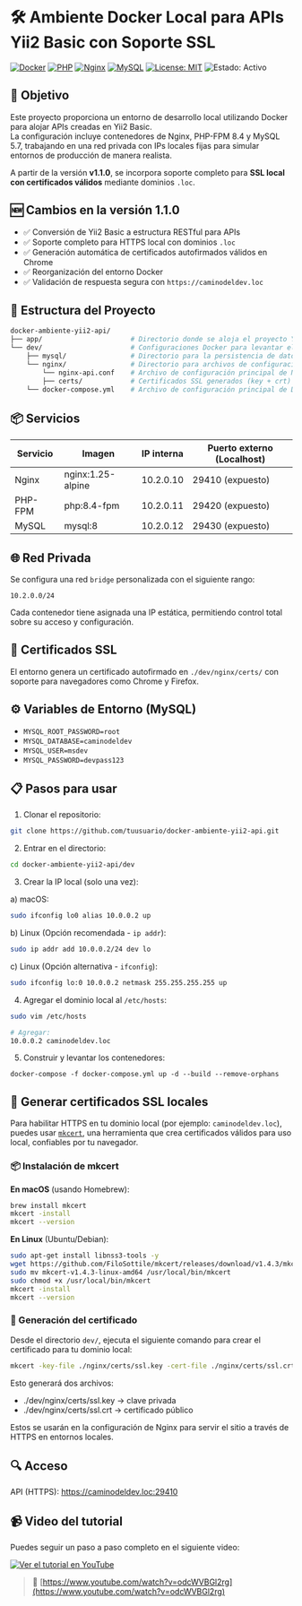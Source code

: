 # 🛠️ Ambiente Docker Local para APIs Yii2 Basic con Soporte SSL

[![Docker](https://img.shields.io/badge/docker-%230db7ed.svg?style=flat-square&logo=docker&logoColor=white)](https://www.docker.com/)
[![PHP](https://img.shields.io/badge/php-8.4-777BB4.svg?style=flat-square)](https://www.php.net/)
[![Nginx](https://img.shields.io/badge/nginx-1.20-009639.svg?style=flat-square)](https://nginx.org/)
[![MySQL](https://img.shields.io/badge/mysql-5.7-4479A1.svg?style=flat-square)](https://www.mysql.com/)
[![License: MIT](https://img.shields.io/badge/License-MIT-yellow.svg?style=flat-square)](https://opensource.org/licenses/MIT)
![Estado: Activo](https://img.shields.io/badge/Estado-Activo-success)

## 🎯 Objetivo
Este proyecto proporciona un entorno de desarrollo local utilizando Docker para alojar APIs creadas en Yii2 Basic.  
La configuración incluye contenedores de Nginx, PHP-FPM 8.4 y MySQL 5.7, trabajando en una red privada con IPs locales fijas para simular entornos de producción de manera realista.

A partir de la versión **v1.1.0**, se incorpora soporte completo para **SSL local con certificados válidos** mediante dominios `.loc`.


## 🆕 Cambios en la versión 1.1.0

- ✅ Conversión de Yii2 Basic a estructura RESTful para APIs
- ✅ Soporte completo para HTTPS local con dominios `.loc`
- ✅ Generación automática de certificados autofirmados válidos en Chrome
- ✅ Reorganización del entorno Docker
- ✅ Validación de respuesta segura con `https://caminodeldev.loc`


## 📁 Estructura del Proyecto
```bash
docker-ambiente-yii2-api/
├── app/                      # Directorio donde se aloja el proyecto Yii2 Basic (API)
└── dev/                      # Configuraciones Docker para levantar el ambiente local
    ├── mysql/                # Directorio para la persistencia de datos de MySQL
    └── nginx/                # Directorio para archivos de configuración de Nginx
        └── nginx-api.conf    # Archivo de configuración principal de Nginx para la API
        ├── certs/            # Certificados SSL generados (key + crt)
    └── docker-compose.yml    # Archivo de configuración principal de Docker Compose.
```

## 📦 Servicios

| Servicio | Imagen           | IP interna | Puerto externo (Localhost) |
|----------|------------------|------------|----------------------------|
| Nginx    | nginx:1.25-alpine | 10.2.0.10  | 29410 (expuesto)           |
| PHP-FPM  | php:8.4-fpm       | 10.2.0.11  | 29420 (expuesto)           |
| MySQL    | mysql:8           | 10.2.0.12  | 29430 (expuesto)           |


## 🌐 Red Privada

Se configura una red `bridge` personalizada con el siguiente rango:

```
10.2.0.0/24
```

Cada contenedor tiene asignada una IP estática, permitiendo control total sobre su acceso y configuración.

## 🔐 Certificados SSL

El entorno genera un certificado autofirmado en `./dev/nginx/certs/` con soporte para navegadores como Chrome y Firefox.

## ⚙️ Variables de Entorno (MySQL)

- `MYSQL_ROOT_PASSWORD=root`
- `MYSQL_DATABASE=caminodeldev`
- `MYSQL_USER=msdev`
- `MYSQL_PASSWORD=devpass123`

## 📋 Pasos para usar

1. Clonar el repositorio:

```bash
git clone https://github.com/tuusuario/docker-ambiente-yii2-api.git
```

2. Entrar en el directorio:

```bash
cd docker-ambiente-yii2-api/dev
```

3. Crear la IP local (solo una vez):

a) macOS:
```bash
sudo ifconfig lo0 alias 10.0.0.2 up
```

b) Linux (Opción recomendada - `ip addr`):
```bash
sudo ip addr add 10.0.0.2/24 dev lo
```

c) Linux (Opción alternativa - `ifconfig`):
```bash
sudo ifconfig lo:0 10.0.0.2 netmask 255.255.255.255 up
```

4. Agregar el dominio local al `/etc/hosts`:

```bash
sudo vim /etc/hosts

# Agregar:
10.0.0.2 caminodeldev.loc
```

5. Construir y levantar los contenedores:

```
docker-compose -f docker-compose.yml up -d --build --remove-orphans
```

## 🔐 Generar certificados SSL locales
Para habilitar HTTPS en tu dominio local (por ejemplo: `caminodeldev.loc`), puedes usar [`mkcert`](https://github.com/FiloSottile/mkcert), una herramienta que crea certificados válidos para uso local, confiables por tu navegador.

### 📦 Instalación de mkcert

**En macOS** (usando Homebrew):
```bash
brew install mkcert
mkcert -install
mkcert --version
```

**En Linux** (Ubuntu/Debian):
```bash
sudo apt-get install libnss3-tools -y
wget https://github.com/FiloSottile/mkcert/releases/download/v1.4.3/mkcert-v1.4.3-linux-amd64
sudo mv mkcert-v1.4.3-linux-amd64 /usr/local/bin/mkcert
sudo chmod +x /usr/local/bin/mkcert
mkcert -install
mkcert --version
```

### 🧾 Generación del certificado

Desde el directorio `dev/`, ejecuta el siguiente comando para crear el certificado para tu dominio local:
```bash
mkcert -key-file ./nginx/certs/ssl.key -cert-file ./nginx/certs/ssl.crt caminodeldev.loc
```

Esto generará dos archivos:
- ./dev/nginx/certs/ssl.key → clave privada
- ./dev/nginx/certs/ssl.crt → certificado público

Estos se usarán en la configuración de Nginx para servir el sitio a través de HTTPS en entornos locales.


## 🔍 Acceso
API (HTTPS): https://caminodeldev.loc:29410

## 📹 Video del tutorial
Puedes seguir un paso a paso completo en el siguiente video:

[![Ver el tutorial en YouTube](https://img.youtube.com/vi/odcWVBGl2rg/hqdefault.jpg)](https://www.youtube.com/watch?v=odcWVBGl2rg)

> 🔗 [https://www.youtube.com/watch?v=odcWVBGl2rg](https://www.youtube.com/watch?v=odcWVBGl2rg)
